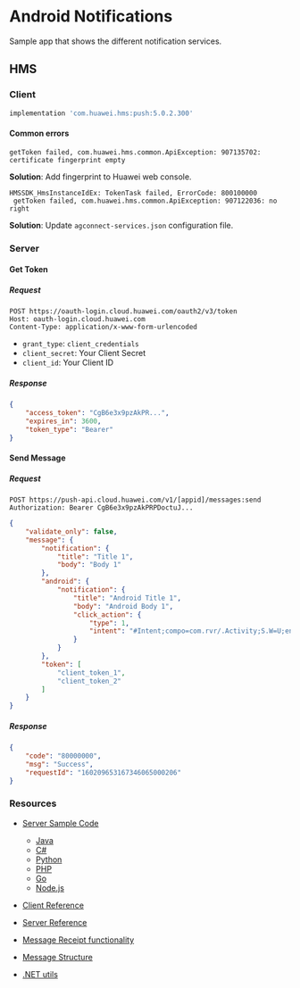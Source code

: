 # Android Notifications

Sample app that shows the different notification services.

## HMS

### Client

```groovy
implementation 'com.huawei.hms:push:5.0.2.300'
```

#### Common errors

```
getToken failed, com.huawei.hms.common.ApiException: 907135702: certificate fingerprint empty
```

__Solution__: Add fingerprint to Huawei web console.

```
HMSSDK_HmsInstanceIdEx: TokenTask failed, ErrorCode: 800100000
 getToken failed, com.huawei.hms.common.ApiException: 907122036: no right
```

__Solution__: Update `agconnect-services.json` configuration file.

### Server

#### Get Token

##### Request

```http
POST https://oauth-login.cloud.huawei.com/oauth2/v3/token
Host: oauth-login.cloud.huawei.com
Content-Type: application/x-www-form-urlencoded
```

* `grant_type`: `client_credentials`
* `client_secret`: Your Client Secret
* `client_id`: Your Client ID

##### Response

```json
{
    "access_token": "CgB6e3x9pzAkPR...",
    "expires_in": 3600,
    "token_type": "Bearer"
}
```

#### Send Message

##### Request

```http
POST https://push-api.cloud.huawei.com/v1/[appid]/messages:send
Authorization: Bearer CgB6e3x9pzAkPRPDoctuJ...
```

```json
{
    "validate_only": false,
    "message": {
        "notification": {
            "title": "Title 1",
            "body": "Body 1"
        },
        "android": {
            "notification": {
                "title": "Android Title 1",
                "body": "Android Body 1",
                "click_action": {
                    "type": 1,
                    "intent": "#Intent;compo=com.rvr/.Activity;S.W=U;end"
                }
            }
        },
        "token": [
            "client_token_1",
            "client_token_2"
        ]
    }
}
```

##### Response

```json
{
    "code": "80000000",
    "msg": "Success",
    "requestId": "160209653167346065000206"
}
```


### Resources   

* [Server Sample Code](https://developer.huawei.com/consumer/en/doc/development/HMSCore-Examples-V5/server-sample-code-0000001050986079-V5)
  * [Java](https://github.com/HMS-Core/hms-push-serverdemo-java)
  * [C#](https://github.com/HMS-Core/hms-push-serverdemo-csharp)
  * [Python](https://github.com/HMS-Core/hms-push-serverdemo-python)
  * [PHP](https://github.com/HMS-Core/hms-push-serverdemo-php)
  * [Go](https://github.com/HMS-Core/hms-push-serverdemo-go)
  * [Node.js](https://github.com/HMS-Core/hms-push-serverdemo-nodejs)

* [Client Reference](https://developer.huawei.com/consumer/en/doc/HMSCore-Guides/android-client-dev-0000001050042041-V5)
* [Server Reference](https://developer.huawei.com/consumer/en/doc/HMSCore-Guides/android-server-dev-0000001050040110-V5)
* [Message Receipt functionality](https://developer.huawei.com/consumer/en/doc/HMSCore-Guides-V5/msg-receipt-guide-0000001050040176-V5)
* [Message Structure](https://developer.huawei.com/consumer/en/doc/HMSCore-References-V5/https-send-api-0000001050986197-V5)
* [.NET utils](https://github.com/HMS-Core/hms-push-serverdemo-csharp)
